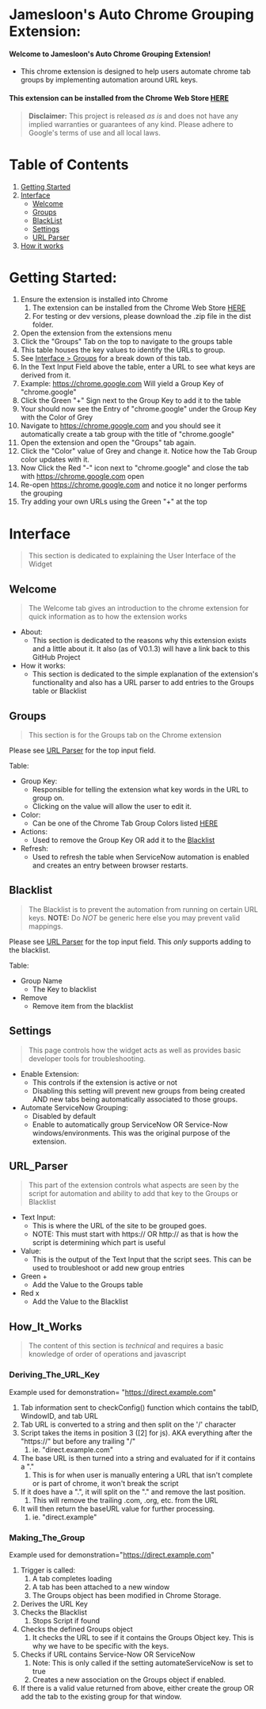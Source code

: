 # Jamesloon's Auto Chrome Grouping Extension:
#### Welcome to Jamesloon's Auto Chrome Grouping Extension!
* This chrome extension is designed to help users automate chrome tab groups by implementing automation around URL keys.
#### This extension can be installed from the Chrome Web Store [HERE](https://chrome.google.com/webstore/detail/jamesloons-chrome-auto-ta/igklemkgobkjnlopmjjofelnediibmbh)
> **Disclaimer:** This project is released *as is* and does not have any implied warranties or guarantees of any kind. Please adhere to Google's terms of use and all local laws.

# Table of Contents
1. [Getting Started](#getting-started)
2. [Interface](#interface)
    - [Welcome](#welcome)
    - [Groups](#groups)
    - [BlackList](#blacklist)
    - [Settings](#settings)
    - [URL Parser](#url_parser)
3. [How it works](#how_it_works)

# Getting Started:
1. Ensure the extension is installed into Chrome
   1. The extension can be installed from the Chrome Web Store [HERE](https://chrome.google.com/webstore/detail/jamesloons-chrome-auto-ta/igklemkgobkjnlopmjjofelnediibmbh)
   2. For testing or dev versions, please download the .zip file in the dist folder.
1. Open the extension from the extensions menu
2. Click the "Groups" Tab on the top to navigate to the groups table
  1. This table houses the key values to identify the URLs to group.
  2. See [Interface > Groups](#groups) for a break down of this tab.
1. In the Text Input Field above the table, enter a URL to see what keys are derived from it.
  1. Example: https://chrome.google.com Will yield a Group Key of "chrome.google"
1. Click the Green "+" Sign next to the Group Key to add it to the table
2. Your should now see the Entry of "chrome.google" under the Group Key with the Color of Grey
3. Navigate to https://chrome.google.com and you should see it automatically create a tab group with the title of "chrome.google"
4. Open the extension and open the "Groups" tab again.
5. Click the "Color" value of Grey and change it. Notice how the Tab Group color updates with it.
6. Now Click the Red "-" icon next to "chrome.google" and close the tab with https://chrome.google.com open
7. Re-open https://chrome.google.com and notice it no longer performs the grouping
8. Try adding your own URLs using the Green "+" at the top

# Interface
> This section is dedicated to explaining the User Interface of the Widget

## Welcome
> The Welcome tab gives an introduction to the chrome extension for quick information as to how the extension works
* About:
  * This section is dedicated to the reasons why this extension exists and a little about it. It also (as of V0.1.3) will have a link back to this GitHub Project
* How it works:
  * This section is dedicated to the simple explanation of the extension's functionality and also has a URL parser to add entries to the Groups table or Blacklist

## Groups
> This section is for the Groups tab on the Chrome extension

Please see [URL Parser](#url_parser) for the top input field.

Table:
* Group Key: 
  * Responsible for telling the extension what key words in the URL to group on. 
  * Clicking on the value will allow the user to edit it.
* Color: 
  * Can be one of the Chrome Tab Group Colors listed [HERE](https://developer.chrome.com/docs/extensions/reference/tabGroups/#type-Color)
* Actions: 
  * Used to remove the Group Key OR add it to the [Blacklist](#blacklist)
* Refresh: 
  * Used to refresh the table when ServiceNow automation is enabled and creates an entry between browser restarts.
## Blacklist
> The Blacklist is to prevent the automation from running on certain URL keys. **NOTE:** Do *NOT* be generic here else you may prevent valid mappings.

Please see [URL Parser](#url_parser) for the top input field. This *only* supports adding to the blacklist.

Table:
* Group Name
  * The Key to blacklist
* Remove
  * Remove item from the blacklist

## Settings
> This page controls how the widget acts as well as provides basic developer tools for troubleshooting.
* Enable Extension:
  * This controls if the extension is active or not
  * Disabling this setting will prevent new groups from being created AND new tabs being automatically associated to those groups.
* Automate ServiceNow Grouping:
  * Disabled by default
  * Enable to automatically group ServiceNow OR Service-Now windows/environments. This was the original purpose of the extension.

## URL_Parser
> This part of the extension controls what aspects are seen by the script for automation and ability to add that key to the Groups or Blacklist
* Text Input:
  * This is where the URL of the site to be grouped goes.
  * NOTE: This must start with https:// OR http:// as that is how the script is determining which part is useful
* Value:
  * This is the output of the Text Input that the script sees. This can be used to troubleshoot or add new group entries
* Green +
  * Add the Value to the Groups table
* Red x
  * Add the Value to the Blacklist

## How_It_Works
> The content of this section is *technical* and requires a basic knowledge of order of operations and javascript

### Deriving_The_URL_Key
Example used for demonstration= "https://direct.example.com"
1. Tab information sent to checkConfig() function which contains the tabID, WindowID, and tab URL
2. Tab URL is converted to a string and then split on the '/' character
3. Script takes the items in position 3 (\[2\] for js). AKA everything after the "https://" but before any trailing "/"
    1. ie. "direct.example.com"
1. The base URL is then turned into a string and evaluated for if it contains a "."
    1. This is for when user is manually entering a URL that isn't complete or is part of chrome, it won't break the script
1. If it does have a ".", it will split on the "." and remove the last position.
    1. This will remove the trailing .com, .org, etc. from the URL
3. It will then return the baseURL value for further processing.
    1. ie. "direct.example"

### Making_The_Group
Example used for demonstration="https://direct.example.com"
1. Trigger is called:
    1. A tab completes loading
    2. A tab has been attached to a new window
    3. The Groups object has been modified in Chrome Storage.
3. Derives the URL Key
4. Checks the Blacklist
    1. Stops Script if found
5. Checks the defined Groups object
    1. It checks the URL to see if it contains the Groups Object key. This is why we have to be specific with the keys.
7. Checks if URL contains Service-Now OR ServiceNow
    1. Note: This is only called if the setting automateServiceNow is set to true
    2. Creates a new association on the Groups object if enabled.
7. If there is a valid value returned from above, either create the group OR add the tab to the existing group for that window.
